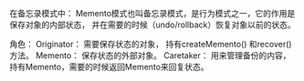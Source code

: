 在备忘录模式中：
Memento模式也叫备忘录模式，是行为模式之一，它的作用是保存对象的内部状态，
并在需要的时候（undo/rollback）恢复对象以前的状态。




角色：
Originator： 需要保存状态的对象， 持有createMemento()  和recover() 方法。
Memento：    保存状态的外部对象。
Caretaker：  用来管理备份的内容，  持有Memento，需要的时候返回Memento来回复状态。

